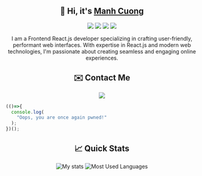 <h2 align="center">👋 Hi, it's <a href="https://twitter.com/charles_b87">Manh Cuong</a> </h2> 

<p align="center">
  <img src="https://img.shields.io/badge/javascript%20-%23323330.svg?&style=for-the-badge&logo=javascript&logoColor=%23F7DF1E"/>
  <img src="https://img.shields.io/badge/React-%2300D8FF.svg?&style=for-the-badge&logo=react&logoColor=white"/>
  <img src="https://img.shields.io/badge/node.js%20-%2343853D.svg?&style=for-the-badge&logo=node.js&logoColor=white"/>
  <img src="https://img.shields.io/badge/Express-%23404d59.svg?style=for-the-badge&logo=express&logoColor=white"/>
</p>

<p align="center">
   I am a Frontend React.js developer specializing in crafting user-friendly, performant web interfaces. With expertise in React.js and modern web technologies, I'm passionate about creating seamless and engaging online experiences.
</p>

<h2 align="center">✉️ Contact Me</h2>
<p align="center">
<!--   <a href="https://twitter.com/charles__bel" target="_blank"><img src="https://img.shields.io/badge/twitter-%231DA1F2.svg?&style=for-the-badge&logo=twitter&logoColor=white"/></a> -->
  <a href="https://t.me/front_cuong" target="_blank"><img src="https://img.shields.io/badge/telegram-%23239BCD.svg?&style=for-the-badge&logo=telegram&logoColor=white"/></a>
</p>

```javascript
(()=>{
  console.log(
    "Oops, you are once again pwned!"
  );
})();
```

<h2 align="center">📈 Quick Stats </h2> 

<p align="center">
  <img src="https://github-readme-stats.vercel.app/api?username=charlesbel&show_icons=true&theme=radical" alt="My stats">
  <img src="https://github-readme-stats.vercel.app/api/top-langs/?username=charlesbel&layout=compact&show_icons=true&theme=radical" alt="Most Used Languages">
</p>
